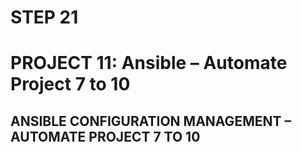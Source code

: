 # STEP 21
# PROJECT 11: Ansible – Automate Project 7 to 10
## ANSIBLE CONFIGURATION MANAGEMENT – AUTOMATE PROJECT 7 TO 10
